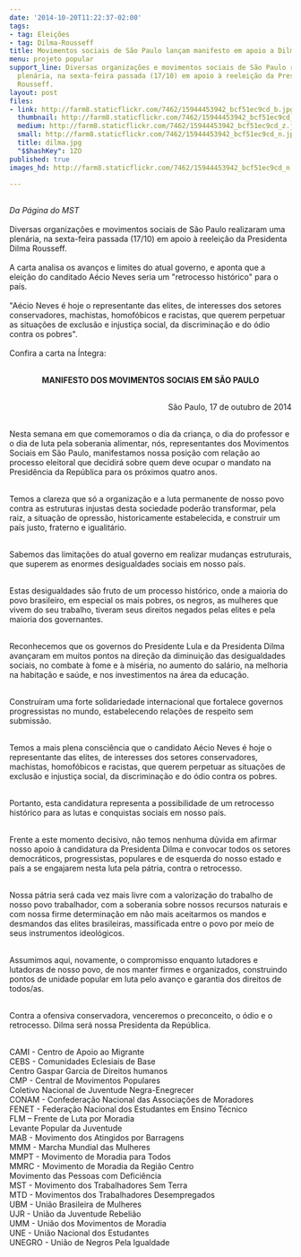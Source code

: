 ```yaml
---
date: '2014-10-20T11:22:37-02:00'
tags:
- tag: Eleições
- tag: Dilma-Rousseff
title: Movimentos sociais de São Paulo lançam manifesto em apoio a Dilma Rousseff
menu: projeto popular
support_line: Diversas organizações e movimentos sociais de São Paulo realizaram uma
  plenária, na sexta-feira passada (17/10) em apoio à reeleição da Presidenta Dilma
  Rousseff.
layout: post
files:
- link: http://farm8.staticflickr.com/7462/15944453942_bcf51ec9cd_b.jpg
  thumbnail: http://farm8.staticflickr.com/7462/15944453942_bcf51ec9cd_t.jpg
  medium: http://farm8.staticflickr.com/7462/15944453942_bcf51ec9cd_z.jpg
  small: http://farm8.staticflickr.com/7462/15944453942_bcf51ec9cd_n.jpg
  title: dilma.jpg
  "$$hashKey": 1ZO
published: true
images_hd: http://farm8.staticflickr.com/7462/15944453942_bcf51ec9cd_n.jpg

---
```

<div id="content-header">
<div id="content-title">
<p><br />
<em>Da P&aacute;gina do&nbsp;MST</em><br />
<br />
Diversas organiza&ccedil;&otilde;es e movimentos sociais de S&atilde;o Paulo realizaram uma plen&aacute;ria, na sexta-feira passada (17/10) em apoio&nbsp;&agrave; reelei&ccedil;&atilde;o da Presidenta Dilma Rousseff.&nbsp;<br />
<br />
A carta analisa os avan&ccedil;os e limites do atual governo, e aponta que a elei&ccedil;&atilde;o do canditado A&eacute;cio Neves seria um &quot;retrocesso hist&oacute;rico&quot; para o pa&iacute;s.&nbsp;<br />
<br />
&quot;A&eacute;cio Neves &eacute; hoje o representante das elites, de interesses dos setores conservadores, machistas, homof&oacute;bicos e racistas, que querem perpetuar as situa&ccedil;&otilde;es de exclus&atilde;o e injusti&ccedil;a social, da discrimina&ccedil;&atilde;o e do &oacute;dio contra os pobres&quot;.&nbsp;<br />
<br />
Confira a carta na &Iacute;ntegra:</p>

<p style="text-align: center;"><br />
<strong>MANIFESTO DOS MOVIMENTOS SOCIAIS EM S&Atilde;O PAULO</strong></p>

<p style="text-align: right;"><br />
S&atilde;o Paulo, 17 de outubro de 2014</p>

<p><br />
Nesta semana em que comemoramos o dia da crian&ccedil;a, o dia do professor e o dia de luta pela soberania alimentar, n&oacute;s, representantes dos Movimentos Sociais em S&atilde;o Paulo, manifestamos nossa posi&ccedil;&atilde;o com rela&ccedil;&atilde;o ao processo eleitoral que decidir&aacute; sobre quem deve ocupar o mandato na Presid&ecirc;ncia da Rep&uacute;blica para os pr&oacute;ximos quatro anos.</p>

<p><br />
Temos a clareza que s&oacute; a organiza&ccedil;&atilde;o e a luta permanente de nosso povo contra as estruturas injustas desta sociedade poder&atilde;o transformar, pela raiz, a situa&ccedil;&atilde;o de opress&atilde;o, historicamente estabelecida, e construir um pa&iacute;s justo, fraterno e igualit&aacute;rio.</p>

<p><br />
Sabemos das limita&ccedil;&otilde;es do atual governo em realizar mudan&ccedil;as estruturais, que superem as enormes desigualdades sociais em nosso pa&iacute;s.</p>

<p><br />
Estas desigualdades s&atilde;o fruto de um processo hist&oacute;rico, onde a maioria do povo brasileiro, em especial os mais pobres, os negros, as mulheres que vivem do seu trabalho, tiveram seus direitos negados pelas elites e pela maioria dos governantes.</p>

<p><br />
Reconhecemos que os governos do Presidente Lula e da Presidenta Dilma avan&ccedil;aram em muitos pontos na dire&ccedil;&atilde;o da diminui&ccedil;&atilde;o das desigualdades sociais, no combate &agrave; fome e &agrave; mis&eacute;ria, no aumento do sal&aacute;rio, na melhoria na habita&ccedil;&atilde;o e sa&uacute;de, e nos investimentos na &aacute;rea da educa&ccedil;&atilde;o.&nbsp;</p>

<p><br />
Constru&iacute;ram uma forte solidariedade internacional que fortalece governos progressistas no mundo, estabelecendo rela&ccedil;&otilde;es de respeito sem submiss&atilde;o.</p>

<p><br />
Temos a mais plena consci&ecirc;ncia que o candidato A&eacute;cio Neves &eacute; hoje o representante das elites, de interesses dos setores conservadores, machistas, homof&oacute;bicos e racistas, que querem perpetuar as situa&ccedil;&otilde;es de exclus&atilde;o e injusti&ccedil;a social, da discrimina&ccedil;&atilde;o e do &oacute;dio contra os pobres.&nbsp;</p>

<p><br />
Portanto, esta candidatura representa a possibilidade de um retrocesso hist&oacute;rico para as lutas e conquistas sociais em nosso pa&iacute;s.</p>

<p><br />
Frente a este momento decisivo, n&atilde;o temos nenhuma d&uacute;vida em afirmar nosso apoio &agrave; candidatura da Presidenta Dilma e convocar todos os setores democr&aacute;ticos, progressistas, populares e de esquerda do nosso estado e pa&iacute;s a se engajarem nesta luta pela p&aacute;tria, contra o retrocesso.</p>

<p><br />
Nossa p&aacute;tria ser&aacute; cada vez mais livre com a valoriza&ccedil;&atilde;o do trabalho de nosso povo trabalhador, com a soberania sobre nossos recursos naturais e com nossa firme determina&ccedil;&atilde;o em n&atilde;o mais aceitarmos os mandos e desmandos das elites brasileiras, massificada entre o povo por meio de seus instrumentos ideol&oacute;gicos.</p>

<p><br />
Assumimos aqui, novamente, o compromisso enquanto lutadores e lutadoras de nosso povo, de nos manter firmes e organizados, construindo pontos de unidade popular em luta pelo avan&ccedil;o e garantia dos direitos de todos/as.&nbsp;</p>

<p><br />
Contra a ofensiva conservadora, venceremos o preconceito, o &oacute;dio e o retrocesso. Dilma ser&aacute; nossa Presidenta da Rep&uacute;blica.</p>

<p><br />
CAMI - Centro de Apoio ao Migrante<br />
CEBS - Comunidades Eclesiais de Base<br />
Centro Gaspar Garcia de Direitos humanos<br />
CMP - Central de Movimentos Populares<br />
Coletivo Nacional de Juventude Negra-Enegrecer<br />
CONAM - Confedera&ccedil;&atilde;o Nacional das Associa&ccedil;&otilde;es de Moradores<br />
FENET - Federa&ccedil;&atilde;o Nacional dos Estudantes em Ensino T&eacute;cnico&nbsp;<br />
FLM &ndash; Frente de Luta por Moradia<br />
Levante Popular da Juventude<br />
MAB - Movimento dos Atingidos por Barragens<br />
MMM - Marcha Mundial das Mulheres<br />
MMPT - Movimento de Moradia para Todos<br />
MMRC - Movimento de Moradia da Regi&atilde;o Centro<br />
Movimento das Pessoas com Defici&ecirc;ncia&nbsp;<br />
MST - Movimento dos Trabalhadores Sem Terra&nbsp;<br />
MTD - Movimentos dos Trabalhadores Desempregados<br />
UBM - Uni&atilde;o Brasileira de Mulheres<br />
UJR - Uni&atilde;o da Juventude Rebeli&atilde;o<br />
UMM - Uni&atilde;o dos Movimentos de Moradia&nbsp;<br />
UNE - Uni&atilde;o Nacional dos Estudantes<br />
UNEGRO - Uni&atilde;o de Negros Pela Igualdade</p>
</div>
</div>
